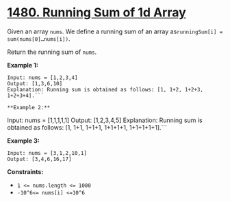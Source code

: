 # [1480. Running Sum of 1d Array](https://leetcode.com/problems/running-sum-of-1d-array/description/)

Given an array <code>nums</code>. We define a running sum of an array as<code>runningSum[i] = sum(nums[0]…nums[i])</code>.

Return the running sum of <code>nums</code>.

**Example 1:** 

```
Input: nums = [1,2,3,4]
Output: [1,3,6,10]
Explanation: Running sum is obtained as follows: [1, 1+2, 1+2+3, 1+2+3+4].```

**Example 2:** 

```
Input: nums = [1,1,1,1,1]
Output: [1,2,3,4,5]
Explanation: Running sum is obtained as follows: [1, 1+1, 1+1+1, 1+1+1+1, 1+1+1+1+1].```

**Example 3:** 

```
Input: nums = [3,1,2,10,1]
Output: [3,4,6,16,17]
```

**Constraints:** 

- <code>1 <= nums.length <= 1000</code>
- <code>-10^6<= nums[i] <=10^6</code>